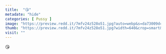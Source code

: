 ```yaml
---
title:  "😘"
metadate: "hide"
categories: [ Pussy ]
image: "https://preview.redd.it/7mfv24z528o51.jpg?auto=webp&s=da73009dc8235f33a70d8a1f3a658d63372746e0"
thumb: "https://preview.redd.it/7mfv24z528o51.jpg?width=640&crop=smart&auto=webp&s=d9f6abbe57a28830f4fa22c2a8d6381bdffce4b7"
visit: ""
---
```

😘
